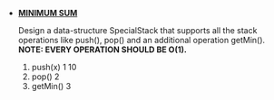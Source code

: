 * __[MINIMUM SUM](https://github.com/ashish25-bit/data-structure-algorithms/blob/master/Heap/Minimum-Sum.cpp)__

    Design a data-structure SpecialStack that supports all the stack operations like push(), pop() and an additional operation getMin().
    __NOTE: EVERY OPERATION SHOULD BE O(1).__
    1. push(x) 
       1 10
    2. pop()
       2
    3. getMin()
       3
    
    
    ```CPP
    ```
<BR/>